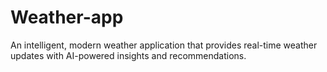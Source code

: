 # Weather-app
An intelligent, modern weather application that provides real-time weather updates with AI-powered insights and recommendations.
